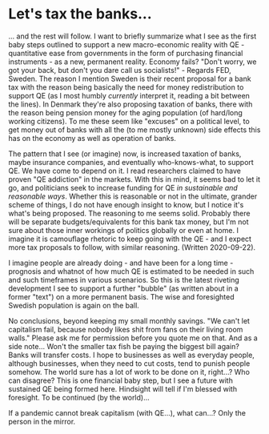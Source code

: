 # Let's tax the banks...

... and the rest will follow. I want to briefly summarize what I see as the first baby steps outlined to support a new macro-economic reality
with QE - quantitative ease from governments in the form of purchasing financial instruments - as a new, permanent reality. Economy fails?
"Don't worry, we got your back, but don't you dare call us socialists!" - Regards FED, Sweden. The reason I mention Sweden is their recent 
proposal for a bank
tax with the reason being basically the need for money redistribution to support QE (as I most humbly _currently_ interpret it, reading a bit
between the lines). In Denmark they're
also proposing taxation of banks, there with the reason being pension money for the aging population (of hard/long working citizens). To me these
seem like "excuses" on a political level, to get money out of banks with all the (to me mostly unknown) side effects this has on the economy
as well as operation of banks.


The pattern that I see (or imagine) now, is increased taxation of banks, maybe insurance companies, and eventually who-knows-what, to support QE.
We have come to depend on it. I read researchers claimed to have proven "QE addiction" in the markets.
 With this in mind, it seems bad to let it go, and politicians
seek to increase funding for QE _in sustainable and reasonable ways_. Whether this is reasonable or not in the ultimate, grander scheme of things,
I do not have enough insight to know, but I notice it's what's being proposed. The reasoning to me seems solid. Probably there will be separate
budgets/equivalents for this bank tax money, but I'm not sure about those inner workings of politics globally or even at home. I imagine it is
camouflage 
rhetoric to keep going with the QE - and I expect more tax proposals to follow, with similar reasoning. (Written 2020-09-22).


I imagine people are already doing - 
and have been for a long time - prognosis and whatnot of how much QE is estimated to be needed in such and such timeframes in various 
scenarios. So this is the latest riveting development I see to support a further "bubble" (as written about in a former "text") on a more permanent
basis. The wise and foresighted Swedish population is again on the ball.


No conclusions, beyond keeping my small monthly savings. "We can't let capitalism fail, because nobody likes shit from fans on their living room walls."
Please ask me for permission before you quote me on that. And as a side note... Won't the smaller tax fish be paying the biggest bill again? Banks
will transfer costs. I hope to businesses as well as everyday people, although businesses,
when they need to cut costs, tend to punish people somehow. The world sure has a lot of work to be done on it, right...? Who can disagree?
This is one
financial baby step, but I see a future with sustained QE being formed here. Hindsight will tell if I'm blessed with foresight. To be continued (by
the world)...

If a pandemic cannot break capitalism (with QE...), what can...? Only the person in the mirror.

